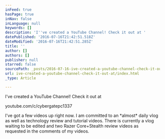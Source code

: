 ```yaml
---
inFeed: true
hasPage: true
inNav: false
inLanguage: null
keywords: []
description: 'I''ve created a YouTube Channel! Check it out at '
datePublished: '2016-07-16T21:42:51.518Z'
dateModified: '2016-07-16T21:42:51.285Z'
title: ''
author: []
authors: []
publisher: null
starred: false
sourcePath: _posts/2016-07-16-ive-created-a-youtube-channel-check-it-out-at.md
url: ive-created-a-youtube-channel-check-it-out-at/index.html
_type: Article

---
```

I've created a YouTube Channel! Check it out at 

youtube.com/c/cybergatepc1337

I've got a few videos up right now. I am committed to an \*almost\* daily vlog as well as technology review and tutorial videos. There is currently a vlog waiting to be edited and two Razer Core+Stealth review videos as requested in the comments of my videos.